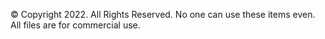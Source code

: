 © Copyright 2022. All Rights Reserved.
No one can use these items even. All files are for commercial use.
